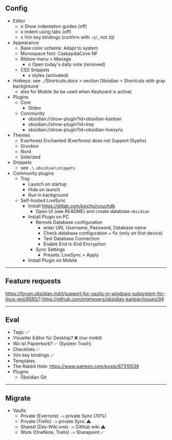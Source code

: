 ## Config
* Editor
    * o Show indentation guides (off)
    * o Indent using tabs (off)
    * x Vim key bindings (confirm with `:q!`, not `ZQ`)
* Appearance
    * Base color scheme: Adapt to system
    * Monospace font: CaskaydiaCove NF
    * Ribbon menu > Manage
        * o Open today's daily note (removed)
    * CSS Snippets
        * x styles (activated)
* Hotkeys: see ../Shortcuts.docx > section Obsidian > Shortcuts with gray background
    * also for Mobile (to be used when Keyboard is active)
* Plugins
    * Core
        * Slides
    * Community
        * obsidian://show-plugin?id=obsidian-kanban
        * obsidian://show-plugin?id=tray
        * obsidian://show-plugin?id=obsidian-livesync
* Themes
    * Everforest Enchanted (Everforest does not Support Glyphs)
    * Gruvbox
    * Nord
    * Solarized
* Snippets
    * see `.\.obsidian\snippets`
* Community plugins
    * Tray
        * Launch on startup
        * Hide on launch
        * Run in background
    * Self-hosted LiveSync
        * Install https://gitlab.com/psicho/couchdb
            * Open UI (see README) and create database `obsidian`
        * Install Plugin on PC
            * Remote Database configuration
                * enter URI, Username, Password, Database name
                * Check database configuration + fix (only on first device)
                * Test Database Connection
                * Enable End to End Encryption
            *  Sync Settings
                *  Presets: LiveSync > Apply
        * Install Plugin on Mobile

---

## Feature requests
https://forum.obsidian.md/t/support-for-vaults-in-windows-subsystem-for-linux-wsl/8580/1
https://github.com/mgmeyers/obsidian-kanban/issues/94

---

## Eval
* Tags: ✅
* Visueller Editor für Desktop? ❌ (nur mobil)
* Wo ist Papierkorb? ✅ (System Trash)
* Checklists ✅
* Vim key bindings ✅
* Templates
* The Rabbit Hole: https://www.patreon.com/posts/67310539
* Plugins
    * Obsidian Git

---

## Migrate
* Vaults
    * Private (Evernote) `->` private Sync (70%)
    * Private (Trello) `->` private Sync ⚠️
    * Shared (Dev-Wiki.one) `->` GitHub wiki ⚠️
    * Work (OneNote, Trello) `->` Sharepoint ✅
